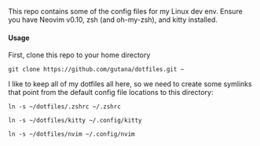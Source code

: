 This repo contains some of the config files for my Linux dev env. Ensure you have Neovim v0.10, zsh (and oh-my-zsh), and kitty installed. 

#### Usage ####

First, clone this repo to your home directory 

`git clone https://github.com/gutana/dotfiles.git ~`

I like to keep all of my dotfiles all here, so we need to create some symlinks that point from the default config file locations to this directory:

`ln -s ~/dotfiles/.zshrc ~/.zshrc`

`ln -s ~/dotfiles/kitty ~/.config/kitty`

`ln -s ~/dotfiles/nvim ~/.config/nvim`

